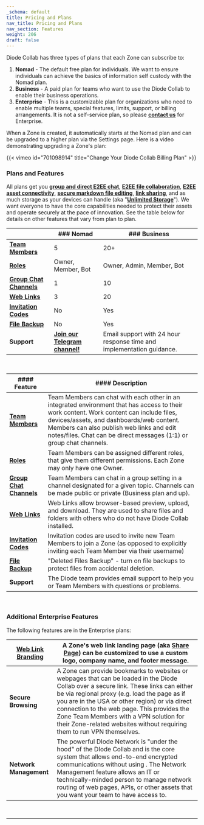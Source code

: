 ```yaml
---
_schema: default
title: Pricing and Plans
nav_title: Pricing and Plans
nav_section: Features
weight: 206
draft: false
---
```

Diode Collab has three types of plans that each Zone can subscribe to:

1. **Nomad** - The default free plan for individuals. We want to ensure individuals can achieve the basics of information self custody with the Nomad plan.
2. **Business** - A paid plan for teams who want to use the Diode Collab to enable their business operations.
3. **Enterprise** - This is a customizable plan for organizations who need to enable multiple teams, special features, limits, support, or billing arrangements. It is not a self-service plan, so please <a href="https://contactdiode.paperform.co/" target="_blank" rel="noopener"><strong>contact us</strong></a> for Enterprise.

When a Zone is created, it automatically starts at the Nomad plan and can be upgraded to a higher plan via the Settings page. Here is a video demonstrating upgrading a Zone's plan:

{{< vimeo id="701098914" title="Change Your Diode Collab Billing Plan" >}}

### **Plans and Features**

All plans get you <a href="https://app.docs.diode.io/docs/features/chat-with-other-team-members/" target="_blank" rel="noopener"><strong>group and direct E2EE chat</strong></a>, <a href="https://app.docs.diode.io/docs/using/add-a-team-member-or-additional-device/" target="_blank" rel="noopener"><strong>E2EE file collaboration</strong></a>, <a href="https://cli.docs.diode.io/docs/using/remote-ssh/" target="_blank" rel="noopener"><strong>E2EE asset connectivity</strong></a>, <a href="https://app.docs.diode.io/docs/using/file-editors/" target="_blank" rel="noopener"><strong>secure markdown file editing</strong></a>, <a href="https://app.docs.diode.io/docs/using/share-a-file-or-folder-via-web-browser/" target="_blank" rel="noopener"><strong>link sharing</strong></a>, and as much storage as your devices can handle (aka "<a href="https://app.docs.diode.io/docs/features/is-diode-drive-unlimited-storage/" target="_blank" rel="noopener"><strong>Unlimited Storage</strong></a>"). We want everyone to have the core capabilities needed to protect their assets and operate securely at the pace of innovation. See the table below for details on other features that vary from plan to plan.

| &nbsp; | ### **Nomad** | ### **Business** |
| --- | --- | --- |
| <a href="https://app.docs.diode.io/docs/using/add-a-team-member-or-additional-device/" target="_blank" rel="noopener"><strong>Team Members</strong></a> | 5 | 20+ |
| [**Roles**](https://app.docs.diode.io/docs/using/manage-team-member-roles/) | Owner, Member, Bot | Owner, Admin, Member, Bot |
| <a href="https://app.docs.diode.io/docs/using/create-a-group-chat/" target="_blank" rel="noopener"><strong>Group Chat Channels</strong></a> | 1 | 10 |
| <a href="https://app.docs.diode.io/docs/using/share-a-file-or-folder-via-web-browser/" target="_blank" rel="noopener"><strong>Web Links</strong></a> | 3 | 20 |
| <a href="https://app.docs.diode.io/docs/using/invite-codes/" target="_blank" rel="noopener"><strong>Invitation Codes</strong></a> | No | Yes |
| <a href="https://app.docs.diode.io/docs/using/backup-your-confidential-files/" target="_blank" rel="noopener"><strong>File Backup</strong></a> | No | Yes |
| **Support** | <a href="https://t.me/diode_chain" target="_blank" rel="noopener"><strong>Join our Telegram channel!</strong></a> | Email support with 24 hour response time and implementation guidance. |

&nbsp;

| #### **Feature** | #### **Description** |
| --- | --- |
| <a href="https://app.docs.diode.io/docs/using/add-a-team-member-or-additional-device/" target="_blank" rel="noopener"><strong>Team Members</strong></a> | Team Members can chat with each other in an integrated environment that has access to their work content. Work content can include files, devices/assets, and dashboards/web content. Members can also publish web links and edit notes/files. Chat can be direct messages (1:1) or group chat channels. |
| [**Roles**](https://app.docs.diode.io/docs/using/manage-team-member-roles/) | Team Members can be assigned different roles, that give them different permissions. Each Zone may only have one Owner. |
| <a href="https://app.docs.diode.io/docs/using/create-a-group-chat/" target="_blank" rel="noopener"><strong>Group Chat Channels</strong></a> | Team Members can chat in a group setting in a channel designated for a given topic. Channels can be made public or private (Business plan and up). |
| <a href="https://app.docs.diode.io/docs/using/share-a-file-or-folder-via-web-browser/" target="_blank" rel="noopener"><strong>Web Links</strong></a> | Web Links allow browser-based preview, upload, and download. They are used to share files and folders with others who do not have Diode Collab installed. |
| <a href="https://app.docs.diode.io/docs/using/invite-codes/" target="_blank" rel="noopener"><strong>Invitation Codes</strong></a> | Invitation codes are used to invite new Team Members to join a Zone (as opposed to explicitly inviting each Team Member via their username) |
| <a href="https://app.docs.diode.io/docs/using/backup-your-confidential-files/" target="_blank" rel="noopener"><strong>File Backup</strong></a> | "Deleted Files Backup" - turn on file backups to protect files from accidental deletion. |
| **Support** | The Diode team provides email support to help you or Team Members with questions or problems. |

&nbsp;

### **Additional Enterprise Features**

The following features are in the Enterprise plans:

| <a href="https://app.docs.diode.io/docs/using/how-to-customize-share-page-information/" target="_blank" rel="noopener"><strong>Web Link Branding</strong></a> | **A Zone's web link landing page (aka** <a href="https://app.docs.diode.io/docs/using/how-to-customize-share-page-information/" target="_blank" rel="noopener"><strong>Share Page</strong></a>**) can be customized to use a custom logo, company name, and footer message.** |
| --- | --- |
| **Secure Browsing** | A Zone can provide bookmarks to websites or webpages that can be loaded in the Diode Collab over a secure link. These links can either be via regional proxy (e.g. load the page as if you are in the USA or other region) or via direct connection to the web page. This provides the Zone Team Members with a VPN solution for their Zone-related websites without requiring them to run VPN themselves. |
| **Network Management** | The powerful DIode Network is "under the hood" of the DIode Collab and is the core system that allows end-to-end encrypted communications without using . The Network Management feature allows an IT or technically-minded person to manage network routing of web pages, APIs, or other assets that you want your team to have access to. |

&nbsp;

---

&nbsp;